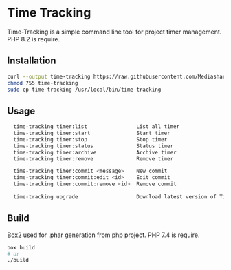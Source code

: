# Time Tracking

Time-Tracking is a simple command line tool for project timer management. PHP 8.2 is require.
## Installation
```bash
curl --output time-tracking https://raw.githubusercontent.com/Mediashare/time-tracking/master/time-tracking
chmod 755 time-tracking
sudo cp time-tracking /usr/local/bin/time-tracking
```
## Usage
```bash
  time-tracking timer:list                List all timer
  time-tracking timer:start               Start timer
  time-tracking timer:stop                Stop timer
  time-tracking timer:status              Status timer
  time-tracking timer:archive             Archive timer
  time-tracking timer:remove              Remove timer

  time-tracking timer:commit <message>    New commit
  time-tracking timer:commit:edit <id>    Edit commit
  time-tracking timer:commit:remove <id>  Remove commit
  
  time-tracking upgrade                   Download latest version of Time Tracking
```
## Build
[Box2](https://github.com/box-project/box2) used for .phar generation from php project. PHP 7.4 is require.
```bash
box build
# or
./build
```
